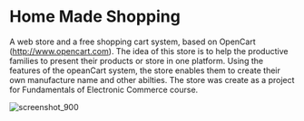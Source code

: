 # Home Made Shopping 
A web store and a free shopping cart system, based on OpenCart (http://www.opencart.com). The idea of this store is to help the productive families to present their products or store in one platform. 
Using the features of the opeanCart system, the store enables them to create their own manufacture name and other abilties. The store was create as a project for Fundamentals of Electronic Commerce course.

![screenshot_900](https://user-images.githubusercontent.com/64940728/113244320-74252e00-92bd-11eb-9ce3-bc53c8729ba7.jpg)
